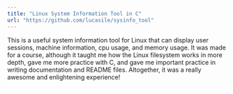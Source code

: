 ```yaml
---
title: "Linux System Information Tool in C"
url: "https://github.com/lucasile/sysinfo_tool"
---
```


This is a useful system information tool for Linux that can display user sessions, machine information, 
cpu usage, and memory usage. It was made for a course, although it taught me how the Linux filesystem works
in more depth, gave me more practice with C, and gave me important practice in writing documentation and
README files. Altogether, it was a really awesome and enlightening experience!
\
<span style="color:white">**Click to open the repository!**</span>
